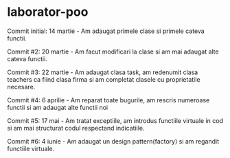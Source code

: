 # laborator-poo

Commit initial: 14 martie - Am adaugat primele clase si primele cateva functii.

Commit #2: 20 martie - Am facut modificari la clase si am mai adaugat alte cateva functii.

Commit #3: 22 martie - Am adaugat clasa task, am redenumit clasa teachers ca fiind clasa firma si am completat clasele cu proprietatile necesare.

Commit #4: 6 aprilie - Am reparat toate bugurile, am rescris numeroase functii si am adaugat alte functii noi 

Commit #5: 17 mai - Am tratat exceptiile, am introdus functiile virtuale in cod si am mai structurat codul respectand indicatiile.

Commit #6: 4 iunie - Am adaugat un design pattern(factory) si am regandit functiile virtuale.
